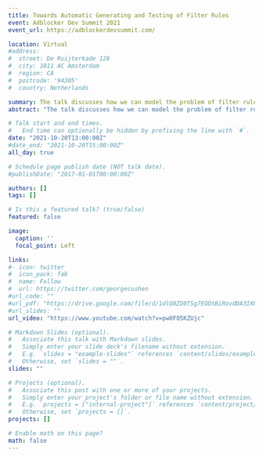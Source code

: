 ```yaml
---
title: Towards Automatic Generating and Testing of Filter Rules
event: Adblocker Dev Summit 2021
event_url: https://adblockerdevsummit.com/

location: Virtual
#address:
#  street: De Ruijterkade 128 
#  city: 1011 AC Amsterdam
#  region: CA
#  postcode: '94305'
#  country: Netherlands

summary: The talk discusses how we can model the problem of filter rule generation as a reinforcement learning problem. We implement our RL framework and reveal some preliminary results.
abstract: "The talk discusses how we can model the problem of filter rule generation as a reinforcement learning problem. We implement our RL framework and reveal some preliminary results."

# Talk start and end times.
#   End time can optionally be hidden by prefixing the line with `#`.
date: "2021-10-20T13:00:00Z"
#date_end: "2021-10-20T15:00:00Z"
all_day: true

# Schedule page publish date (NOT talk date).
#publishDate: "2017-01-01T00:00:00Z"

authors: []
tags: []

# Is this a featured talk? (true/false)
featured: false

image:
  caption: ''
  focal_point: Left

links:
#- icon: twitter
#  icon_pack: fab
#  name: Follow
#  url: https://twitter.com/georgecushen
#url_code: ""
#url_pdf: "https://drive.google.com/file/d/1dlQ8ZD0TSg7EODtBiRovdDA3IXLzUA8a/view?usp=sharing"
#url_slides: ""
url_video: "https://www.youtube.com/watch?v=pw0FO5KZUjc"

# Markdown Slides (optional).
#   Associate this talk with Markdown slides.
#   Simply enter your slide deck's filename without extension.
#   E.g. `slides = "example-slides"` references `content/slides/example-slides.md`.
#   Otherwise, set `slides = ""`.
slides: ""

# Projects (optional).
#   Associate this post with one or more of your projects.
#   Simply enter your project's folder or file name without extension.
#   E.g. `projects = ["internal-project"]` references `content/project/deep-learning/index.md`.
#   Otherwise, set `projects = []`.
projects: []

# Enable math on this page?
math: false
---
```

